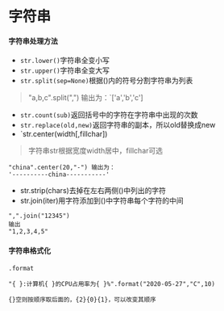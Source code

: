 # 字符串
#### 字符串处理方法
- `str.lower()`字符串全变小写
- `str.upper()`字符串全变大写
- `str.split(sep=None)`根据()内的符号分割字符串为列表
> "a,b,c".split(",")	输出为：`['a','b','c']
- `str.count(sub)`返回括号中的字符在字符串中出现的次数
- `str.replace(old,new)`返回字符串的副本，所以old替换成new
- `str.center(width[,fillchar])
> 字符串str根据宽度width居中，fillchar可选
```
"china".center(20,"-") 输出为：
'----------china-----------'
```
- str.strip(chars)去掉在左右两侧()中列出的字符
- str.join(iter)用字符添加到()中字符串每个字符的中间
```
",".join("12345")
输出
"1,2,3,4,5"
```
#### 字符串格式化
`.format`
```
"{ }:计算机{ }的CPU占用率为{ }%".format("2020-05-27","C",10)

{}空则按顺序取后面的，{2}{0}{1}，可以改变其顺序
```
 
